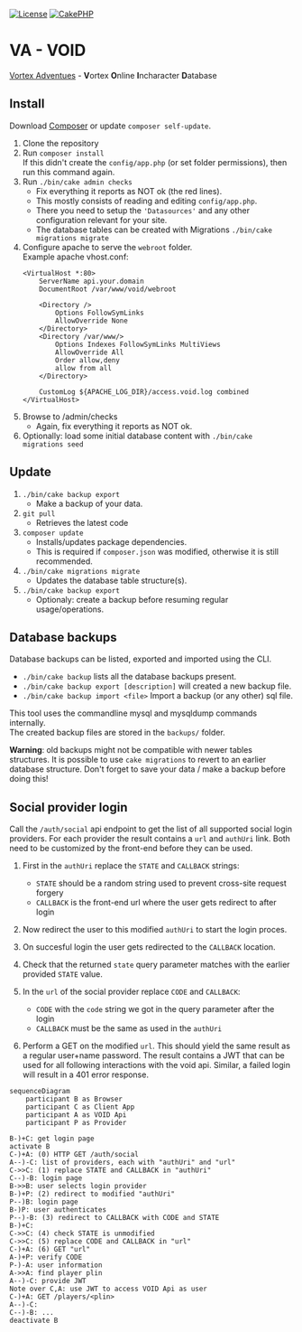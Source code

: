 [![License](https://img.shields.io/:license-ISC-blue.svg)](LICENSE.txt)
[![CakePHP](https://img.shields.io/badge/powered%20by-CakePHP-red.svg)](https://cakephp.org)
# VA - VOID

[Vortex Adventues](http://www.the-vortex.nl) - **V**ortex **O**nline **I**ncharacter **D**atabase

## Install

Download [Composer](https://getcomposer.org/doc/00-intro.md) or update `composer self-update`.

1. Clone the repository
2. Run `composer install`  
   If this didn't create the `config/app.php` (or set folder permissions),
   then run this command again.
3. Run `./bin/cake admin checks`
   * Fix everything it reports as NOT ok (the red lines).
   * This mostly consists of reading and editing `config/app.php`.
   * There you need to setup the `'Datasources'` and any other configuration
     relevant for your site.
   * The database tables can be created with Migrations
     `./bin/cake migrations migrate`
4. Configure apache to serve the `webroot` folder.  
   Example apache vhost.conf:
    ```
    <VirtualHost *:80>
        ServerName api.your.domain
        DocumentRoot /var/www/void/webroot

        <Directory />
            Options FollowSymLinks
            AllowOverride None
        </Directory>
        <Directory /var/www/>
            Options Indexes FollowSymLinks MultiViews
            AllowOverride All
            Order allow,deny
            allow from all
        </Directory>

        CustomLog ${APACHE_LOG_DIR}/access.void.log combined
    </VirtualHost>

   ```
5. Browse to /admin/checks
   * Again, fix everything it reports as NOT ok.
6. Optionally: load some initial database content with
   `./bin/cake migrations seed`


## Update

1. `./bin/cake backup export`
   * Make a backup of your data.
2. `git pull`
   * Retrieves the latest code
3. `composer update`
   * Installs/updates package dependencies.
   * This is required if `composer.json` was modified, otherwise it is still recommended.
4. `./bin/cake migrations migrate`
   * Updates the database table structure(s).
5. `./bin/cake backup export`
   * Optionaly: create a backup before resuming regular usage/operations.


## Database backups

Database backups can be listed, exported and imported using the CLI.
* `./bin/cake backup` lists all the database backups present.
* `./bin/cake backup export [description]` will created a new backup file.
* `./bin/cake backup import <file>` Import a backup (or any other) sql file.

This tool uses the commandline mysql and mysqldump commands internally.  
The created backup files are stored in the `backups/` folder.

**Warning**: old backups might not be compatible with newer tables structures.  It is possible to use `cake migrations` to revert to an earlier database structure.  Don't forget to save your data / make a backup before doing this!


## Social provider login

Call the `/auth/social` api endpoint to get the list of all supported social login providers.  For each provider the result contains a `url` and `authUri` link.  Both need to be customized by the front-end before they can be used.

1. First in the `authUri` replace the `STATE` and `CALLBACK` strings:
   - `STATE` should be a random string used to prevent cross-site request forgery
   - `CALLBACK` is the front-end url where the user gets redirect to after login

2. Now redirect the user to this modified `authUri` to start the login proces.

3. On succesful login the user gets redirected to the `CALLBACK` location.

4. Check that the returned `state` query parameter matches with the earlier provided `STATE` value.

5. In the `url` of the social provider replace `CODE` and `CALLBACK`:
   - `CODE` with the `code` string we got in the query parameter after the login
   - `CALLBACK` must be the same as used in the `authUri`

6. Perform a GET on the modified `url`.  This should yield the same result as a regular user+name password.  The result contains a JWT that can be used for all following interactions with the void api.  Similar, a failed login will result in a 401 error response.

```mermaid
sequenceDiagram
    participant B as Browser
    participant C as Client App
    participant A as VOID Api
    participant P as Provider

B-)+C: get login page
activate B
C-)+A: (0) HTTP GET /auth/social
A--)-C: list of providers, each with "authUri" and "url"
C->>C: (1) replace STATE and CALLBACK in "authUri"
C--)-B: login page
B->>B: user selects login provider
B-)+P: (2) redirect to modified "authUri"
P--)B: login page
B-)P: user authenticates
P--)-B: (3) redirect to CALLBACK with CODE and STATE
B-)+C: 
C->>C: (4) check STATE is unmodified
C->>C: (5) replace CODE and CALLBACK in "url"
C-)+A: (6) GET "url"
A-)+P: verify CODE
P-)-A: user information
A->>A: find player plin
A--)-C: provide JWT
Note over C,A: use JWT to access VOID Api as user
C-)+A: GET /players/<plin>
A--)-C: 
C--)-B: ...
deactivate B
```
